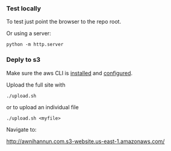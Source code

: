 ### Test locally

To test just point the browser to the repo root.

Or using a server:

```
python -m http.server
```

### Deply to s3

Make sure the aws CLI is
[installed](https://docs.aws.amazon.com/cli/latest/userguide/install-cliv2-linux-mac.html)
and
[configured](https://docs.aws.amazon.com/cli/latest/userguide/cli-chap-configure.html#cli-quick-configuration).

Upload the full site with
```
./upload.sh
```

or to upload an individual file

```
./upload.sh <myfile>
```

Navigate to:

http://awnihannun.com.s3-website.us-east-1.amazonaws.com/
